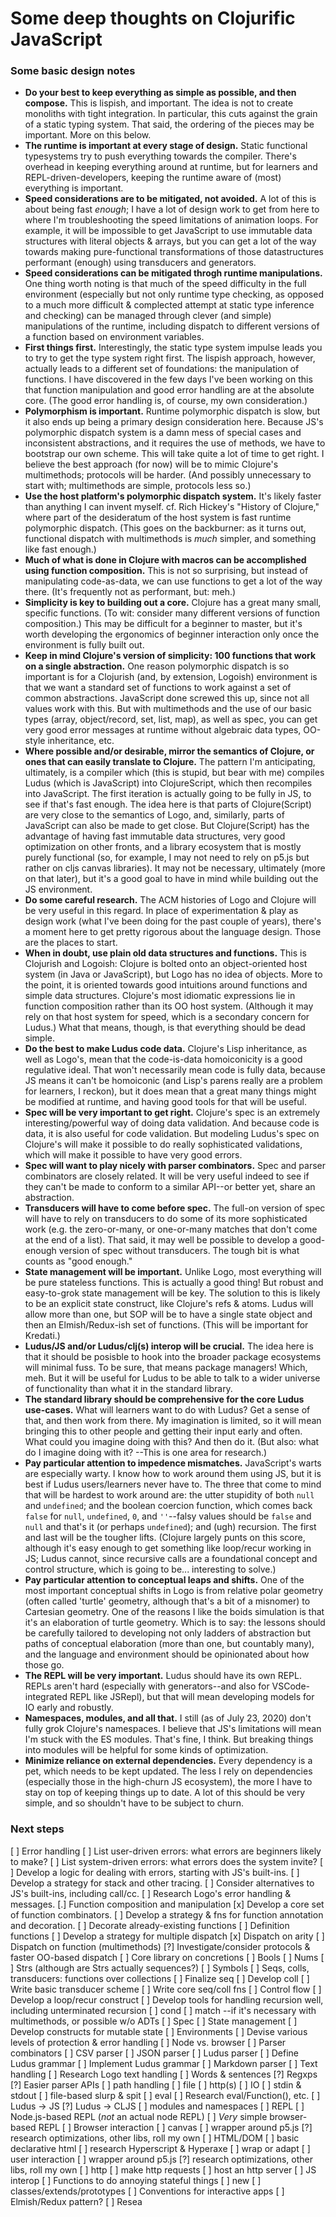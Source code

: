 # Some deep thoughts on Clojurific JavaScript

### Some basic design notes
* **Do your best to keep everything as simple as possible, and then compose.** This is lispish, and important. The idea is not to create monoliths with tight integration. In particular, this cuts against the grain of a static typing system. That said, the ordering of the pieces may be important. More on this below.
* **The runtime is important at every stage of design.** Static functional typesystems try to push everything towards the compiler. There's overhead in keeping everything around at runtime, but for learners and REPL-driven-developers, keeping the runtime aware of (most) everything is important.
* **Speed considerations are to be mitigated, not avoided.** A lot of this is about being fast _enough_; I have a lot of design work to get from here to where I'm troubleshooting the speed limitations of animation loops. For example, it will be impossible to get JavaScript to use immutable data structures with literal objects & arrays, but you can get a lot of the way towards making pure-functional transformations of those datastructures performant (enough) using transducers and generators.
* **Speed considerations can be mitigated throgh runtime manipulations.** One thing worth noting is that much of the speed difficulty in the full environment (especially but not only runtime type checking, as opposed to a much more difficult & complected attempt at static type inference and checking) can be managed through clever (and simple) manipulations of the runtime, including dispatch to different versions of a function based on environment variables.
* **First things first.** Interestingly, the static type system impulse leads you to try to get the type system right first. The lispish approach, however, actually leads to a different set of foundations: the manipulation of functions. I have discovered in the few days I've been working on this that function manipulation and good error handling are at the absolute core. (The good error handling is, of course, my own consideration.)
* **Polymorphism is important.** Runtime polymorphic dispatch is slow, but it also ends up being a primary design consideration here. Because JS's polymorphic dispatch system is a damn mess of special cases and inconsistent abstractions, and it requires the use of methods, we have to bootstrap our own scheme. This will take quite a lot of time to get right. I believe the best approach (for now) will be to mimic Clojure's multimethods; protocols will be harder. (And possibly unnecessary to start with; multimethods are simple, protocols less so.)
* **Use the host platform's polymorphic dispatch system.** It's likely faster than anything I can invent myself. cf. Rich Hickey's "History of Clojure," where part of the desideratum of the host system is fast runtime polymorphic dispatch. (This goes on the backburner: as it turns out, functional dispatch with multimethods is _much_ simpler, and something like fast enough.)
* **Much of what is done in Clojure with macros can be accomplished using function composition.** This is not so surprising, but instead of manipulating code-as-data, we can use functions to get a lot of the way there. (It's frequently not as performant, but: meh.)
* **Simplicity is key to building out a core.** Clojure has a great many small, specific functions. (To wit: consider many different versions of function composition.) This may be difficult for a beginner to master, but it's worth developing the ergonomics of beginner interaction only once the environment is fully built out.
* **Keep in mind Clojure's version of simplicity: 100 functions that work on a single abstraction.** One reason polymorphic dispatch is so important is for a Clojurish (and, by extension, Logoish) environment is that we want a standard set of functions to work against a set of common abstractions. JavaScript done screwed this up, since not all values work with this. But with multimethods and the use of our basic types (array, object/record, set, list, map), as well as spec, you can get very good error messages at runtime without algebraic data types, OO-style inheritance, etc.
* **Where possible and/or desirable, mirror the semantics of Clojure, or ones that can easily translate to Clojure.** The pattern I'm anticipating, ultimately, is a compiler which (this is stupid, but bear with me) compiles Ludus (which is JavaScript) into ClojureScript, which then recompiles into JavaScript. The first iteration is actually going to be fully in JS, to see if that's fast enough. The idea here is that parts of Clojure(Script) are very close to the semantics of Logo, and, similarly, parts of JavaScript can also be made to get close. But Clojure(Script) has the advantage of having fast immutable data structures, very good optimization on other fronts, and a library ecosystem that is mostly purely functional (so, for example, I may not need to rely on p5.js but rather on cljs canvas libraries). It may not be necessary, ultimately (more on that later), but it's a good goal to have in mind while building out the JS environment.
* **Do some careful research.** The ACM histories of Logo and Clojure will be very useful in this regard. In place of experimentation & play as design work (what I've been doing for the past couple of years), there's a moment here to get pretty rigorous about the language design. Those are the places to start.
* **When in doubt, use plain old data structures and functions.** This is Clojurish and Logoish: Clojure is bolted onto an object-oriented host system (in Java or JavaScript), but Logo has no idea of objects. More to the point, it is oriented towards good intuitions around functions and simple data structures. Clojure's most idiomatic expressions lie in function composition rather than its OO host system. (Although it may rely on that host system for speed, which is a secondary concern for Ludus.) What that means, though, is that everything should be dead simple.
* **Do the best to make Ludus code data.** Clojure's Lisp inheritance, as well as Logo's, mean that the code-is-data homoiconicity is a good regulative ideal. That won't necessarily mean code is fully data, because JS means it can't be homoiconic (and Lisp's parens really are a problem for learners, I reckon), but it does mean that a great many things might be modified at runtime, and having good tools for that will be useful.
* **Spec will be very important to get right.** Clojure's spec is an extremely interesting/powerful way of doing data validation. And because code is data, it is also useful for code validation. But modeling Ludus's spec on Clojure's will make it possible to do really sophisticated validations, which will make it possible to have very good errors.
* **Spec will want to play nicely with parser combinators.** Spec and parser combinators are closely related. It will be very useful indeed to see if they can't be made to conform to a similar API--or better yet, share an abstraction.
* **Transducers will have to come before spec.** The full-on version of spec will have to rely on transducers to do some of its more sophisticated work (e.g. the zero-or-many, or one-or-many matches that don't come at the end of a list). That said, it may well be possible to develop a good-enough version of spec without transducers. The tough bit is what counts as "good enough."
* **State management will be important.** Unlike Logo, most everything will be pure stateless functions. This is actually a good thing! But robust and easy-to-grok state management will be key. The solution to this is likely to be an explicit state construct, like Clojure's refs & atoms. Ludus will allow more than one, but SOP will be to have a single state object and then an Elmish/Redux-ish set of functions. (This will be important for Kredati.)
* **Ludus/JS and/or Ludus/clj(s) interop will be crucial.** The idea here is that it should be posisble to hook into the broader package ecosystems will minimal fuss. To be sure, that means package managers! Which, meh. But it will be useful for Ludus to be able to talk to a wider universe of functionality than what it in the standard library.
* **The standard library should be comprehensive for the core Ludus use-cases.** What will learners want to do with Ludus? Get a sense of that, and then work from there. My imagination is limited, so it will mean bringing this to other people and getting their input early and often. What could you imagine doing with this? And then do it. (But also: what do I imagine doing with it? --This is one area for research.)
* **Pay particular attention to impedence mismatches.** JavaScript's warts are especially warty. I know how to work around them using JS, but it is best if Ludus users/learners never have to. The three that come to mind that will be hardest to work around are: the utter stupidity of both `null` and `undefined`; and the boolean coercion function, which comes back `false` for `null`, `undefined`, `0`, and `''`--falsy values should be `false` and `null` and that's it (or perhaps `undefined`); and (ugh) recursion. The first and last will be the tougher lifts. (Clojure largely punts on this score, although it's easy enough to get something like loop/recur working in JS; Ludus cannot, since recursive calls are a foundational concept and control structure, which is going to be... interesting to solve.)
* **Pay particular attention to conceptual leaps and shifts.** One of the most important conceptual shifts in Logo is from relative polar geometry (often called 'turtle' geometry, although that's a bit of a misnomer) to Cartesian geometry. One of the reasons I like the boids simulation is that it's an elaboration of turtle geometry. Which is to say: the lessons should be carefully tailored to developing not only ladders of abstraction but paths of conceptual elaboration (more than one, but countably many), and the language and environment should be opinionated about how those go.
* **The REPL will be very important.** Ludus should have its own REPL. REPLs aren't hard (especially with generators--and also for VSCode-integrated REPL like JSRepl), but that will mean developing models for IO early and robustly.
* **Namespaces, modules, and all that.** I still (as of July 23, 2020) don't fully grok Clojure's namespaces. I believe that JS's limitations will mean I'm stuck with the ES modules. That's fine, I think. But breaking things into modules will be helpful for some kinds of optimization.
* **Minimize reliance on external dependencies.** Every dependency is a pet, which needs to be kept updated. The less I rely on dependencies (especially those in the high-churn JS ecosystem), the more I have to stay on top of keeping things up to date. A lot of this should be very simple, and so shouldn't have to be subject to churn.

### Next steps
[ ] Error handling
  [ ] List user-driven errors: what errors are beginners likely to make?
  [ ] List system-driven errors: what errors does the system invite?
  [ ] Develop a logic for dealing with errors, starting with JS's built-ins.
    [ ] Develop a strategy for stack and other tracing.
  [ ] Consider alternatives to JS's built-ins, including call/cc.
  [ ] Research Logo's error handling & messages.
[.] Function composition and manipulation
  [x] Develop a core set of function combinators.
  [ ] Develop a strategy & fns for function annotation and decoration.
    [ ] Decorate already-existing functions
    [ ] Definition functions
  [ ] Develop a strategy for multiple dispatch
    [x] Dispatch on arity
    [ ] Dispatch on function (multimethods)
    [?] Investigate/consider protocols & faster OO-based dispatch
[ ] Core library on concretions
  [ ] Bools
  [ ] Nums
  [ ] Strs (although are Strs actually sequences?)
  [ ] Symbols
[ ] Seqs, colls, transducers: functions over collections
  [ ] Finalize seq
  [ ] Develop coll
  [ ] Write basic transducer scheme
  [ ] Write core seq/coll fns
[ ] Control flow
  [ ] Develop a loop/recur construct
  [ ] Develop tools for handling recursion well, including unterminated recursion
  [ ] cond
  [ ] match --if it's necessary with multimethods, or possible w/o ADTs
[ ] Spec
[ ] State management
  [ ] Develop constructs for mutable state
[ ] Environments
  [ ] Devise various levels of protection & error handling
  [ ] Node vs. browser
[ ] Parser combinators
  [ ] CSV parser
  [ ] JSON parser
  [ ] Ludus parser
    [ ] Define Ludus grammar
    [ ] Implement Ludus grammar
  [ ] Markdown parser
[ ] Text handling
  [ ] Research Logo text handling
  [ ] Words & sentences
  [?] Regxps
  [?] Easier parser APIs
  [ ] path handling
    [ ] file
    [ ] http(s)
[ ] IO
  [ ] stdin & stdout
  [ ] file-based slurp & spit
  [ ] eval
    [ ] Research eval/Function(), etc.
    [ ] Ludus -> JS
    [?] Ludus -> CLJS
  [ ] modules and namespaces
  [ ] REPL
    [ ] Node.js-based REPL (_not_ an actual node REPL)
    [ ] _Very_ simple browser-based REPL
  [ ] Browser interaction
    [ ] canvas
      [ ] wrapper around p5.js
      [?] research optimizations, other libs, roll my own
    [ ] HTML/DOM
      [ ] basic declarative html
        [ ] research Hyperscript & Hyperaxe
        [ ] wrap or adapt
    [ ] user interaction
      [ ] wrapper around p5.js
      [?] research optimizations, other libs, roll my own
  [ ] http
    [ ] make http requests
    [ ] host an http server
[ ] JS interop
  [ ] Functions to do annoying stateful things
    [ ] new
    [ ] classes/extends/prototypes
[ ] Conventions for interactive apps
  [ ] Elmish/Redux pattern?
  [ ] Resea
